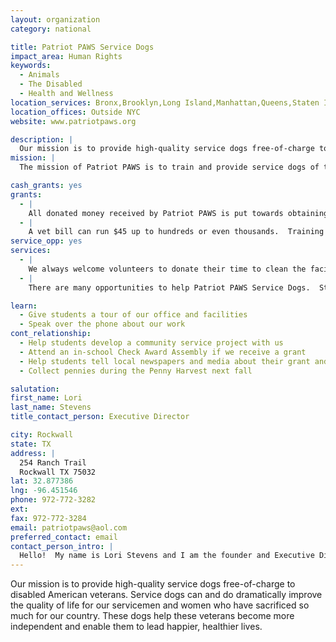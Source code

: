 ```yaml
---
layout: organization
category: national

title: Patriot PAWS Service Dogs
impact_area: Human Rights
keywords: 
  - Animals
  - The Disabled
  - Health and Wellness
location_services: Bronx,Brooklyn,Long Island,Manhattan,Queens,Staten Island,Greater New York,Outside NYC
location_offices: Outside NYC
website: www.patriotpaws.org

description: |
  Our mission is to provide high-quality service dogs free-of-charge to disabled American veterans.  Service dogs can and do dramatically improve the quality of life for our servicemen and women who have sacrificed so much for our country.  These dogs help these veterans become more independent and enable them to lead happier, healthier lives.
mission: |
  The mission of Patriot PAWS is to train and provide service dogs of the highest quality at no cost to disabled American veterans and others with mobile disabilities in order to help restore their physical and emotional independence. Patriot PAWS intends to build partnerships with state and community organizations to help develop and support this goal.

cash_grants: yes
grants: 
  - |
    All donated money received by Patriot PAWS is put towards obtaining new puppies, buying supplies for the dogs, and assisting veterans when they come to train with their new dog.  We always need office supplies, training supplies, medicines, vet bills paid, etc.  These costs vary from $5.00 all the way up to thousands of dollars.
  - |
    A vet bill can run $45 up to hundreds or even thousands.  Training supplies regularly cost hundreds of dollars every couple of months.  We must buy leashes and collars often and those cost $5.00 each for leashes and up to $8.00 for a good quality collar.  Heartworm prevention costs a good deal of money when you consider we have 42 dogs in training currently.
service_opp: yes
services: 
  - |
    We always welcome volunteers to donate their time to clean the facility, collect money, including coin drives, make cards for graduating veterans, bathe the dogs and puppies, and make food items for graduation day!
  - |
    There are many opportunities to help Patriot PAWS Service Dogs.  Students can write cards and letters for us to distribute to graduating veterans letting them know how much their service and sacrifice are appreciated.  They can also bring food for graduation day.  We welcome students who want to weed flower beds, bathe the dogs, or clean the training facility.  And always, we welcome students to think of new and creative ways to generate money!

learn: 
  - Give students a tour of our office and facilities
  - Speak over the phone about our work
cont_relationship: 
  - Help students develop a community service project with us
  - Attend an in-school Check Award Assembly if we receive a grant
  - Help students tell local newspapers and media about their grant and/or project with us
  - Collect pennies during the Penny Harvest next fall

salutation: 
first_name: Lori
last_name: Stevens
title_contact_person: Executive Director

city: Rockwall
state: TX
address: |
  254 Ranch Trail  
  Rockwall TX 75032
lat: 32.877386
lng: -96.451546
phone: 972-772-3282
ext: 
fax: 972-772-3284
email: patriotpaws@aol.com
preferred_contact: email
contact_person_intro: |
  Hello!  My name is Lori Stevens and I am the founder and Executive Director of Patriot PAWS. Dogs can make a huge difference in the life of a veteran and his/her family and with your help, we can get even more dogs to bring happiness and independence to even more veterans.  Thank you for considering Patriot PAWS!
---
```

Our mission is to provide high-quality service dogs free-of-charge to disabled American veterans.  Service dogs can and do dramatically improve the quality of life for our servicemen and women who have sacrificed so much for our country.  These dogs help these veterans become more independent and enable them to lead happier, healthier lives.